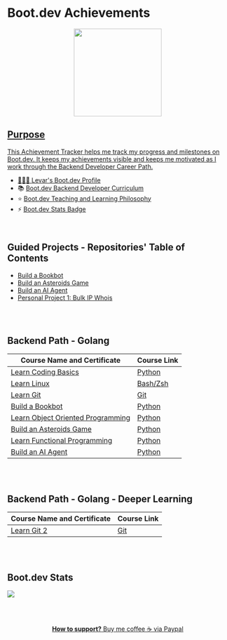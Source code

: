 # Boot.dev Achievements

<p align="center">
<a href="https://www.boot.dev/u/lev2pr0">  
  <img src="https://github.com/bootdotdev/bootdev/assets/4583705/7a1184f1-bb43-45fa-a363-f18f8309056f" style="width:200px;" />
</p>

## Purpose

This Achievement Tracker helps me track my progress and milestones on Boot.dev. It keeps my achievements visible and keeps me motivated as I work through the Backend Developer Career Path.

- 👨🏽‍💻 [Levar's Boot.dev Profile](https://www.boot.dev/u/lev2pr0)
- 📚 [Boot.dev Backend Developer Curriculum](https://www.boot.dev/tracks/backend-python-golang)
- ⭐ [Boot.dev Teaching and Learning Philosophy](https://blog.boot.dev/about/)
- ⚡️ [Boot.dev Stats Badge](https://github.com/lev2pr0/bootdotdevAchievements/tree/main?tab=readme-ov-file#bootdev-stats)


</br>


## Guided Projects - Repositories' Table of Contents
- [Build a Bookbot](https://github.com/lev2pr0/bookbot)
- [Build an Asteroids Game](https://github.com/lev2pr0/asteroids)
- [Build an AI Agent](https://github.com/lev2pr0/aiagent)
- [Personal Project 1: Bulk IP Whois](https://github.com/lev2pr0/ipwhois)
<!--                              

- [Build a Static Site Generator]()

- [Build a Pokedex]()
- [Build a Blog Aggregator]()
- [Capstone Project]()
--->

<br></br>

## Backend Path - Golang

| Course Name and Certificate                                                                                | Course Link                                                                                  |
| ---------------------------------------------------------------------------------------------------------- | -------------------------------------------------------------------------------------------- |
| [Learn Coding Basics](https://www.boot.dev/certificates/2b7c9a77-e8c6-443a-afc1-d6aef7d618f0)              | [Python](https://www.boot.dev/courses/learn-code-python)                                     |
| [Learn Linux](https://www.boot.dev/certificates/3b7d5077-1a44-4757-91b6-0f4d0858bfd1)                      | [Bash/Zsh](https://www.boot.dev/courses/learn-linux)                                         |
| [Learn Git](https://www.boot.dev/certificates/35846e49-e2ff-4492-be1f-71a0330534ec)                        | [Git](https://www.boot.dev/courses/learn-git)                                                |
| [Build a Bookbot](https://www.boot.dev/certificates/26647931-1816-4849-bf4f-4b0db632cd1a)                  | [Python](https://www.boot.dev/courses/build-bookbot-python)                                  |
| [Learn Object Oriented Programming](https://www.boot.dev/certificates/1fa594db-b854-454b-a3dc-7eee3d118573)| [Python](https://www.boot.dev/courses/learn-object-oriented-programming-python)              |
| [Build an Asteroids Game](https://www.boot.dev/certificates/84740883-6723-42f0-ad99-25ae3c4475c7)          | [Python](https://www.boot.dev/courses/build-asteroids-python)                                |
| [Learn Functional Programming](https://www.boot.dev/certificates/1de7d024-f398-40ed-ad5b-f64684d5a9fc)     | [Python](https://www.boot.dev/courses/learn-functional-programming-python)                   |
| [Build an AI Agent](https://www.boot.dev/certificates/ea0553d7-1625-4e96-8a59-b6a0db7b00de)                | [Python](https://www.boot.dev/courses/build-ai-agent-python)                                 |


<!---
| Personal Project 1                                                                                         | [My choice](https://www.boot.dev/courses/build-personal-project-1)                           |
| Learn Data Structures and Algorithms                                                                       | [Python](https://www.boot.dev/courses/learn-data-structures-and-algorithms-python)           |
| Build a Static Site Generator                                                                              | [Python](https://www.boot.dev/courses/build-static-site-generator-python)                    |
| Learn Memory Management                                                                                    | [C](https://www.boot.dev/courses/learn-memory-management-c)                                  |
| Learn Golang                                                                                               | [Go](https://www.boot.dev/courses/learn-golang)                                              |
| Learn HTTP Clients                                                                                         | [Go](https://www.boot.dev/courses/learn-http-clients-golang)                                 |
| Build a Pokedex                                                                                            | [Go](https://www.boot.dev/courses/build-pokedex-cli-golang)                                  |
| Learn SQL                                                                                                  | [SQL](https://www.boot.dev/courses/learn-sql)                                                |
| Build a Blog Aggregator                                                                                    | [Go](https://www.boot.dev/courses/build-blog-aggregator-golang)                              |
| Learn HTTP Servers                                                                                         | [Go](https://www.boot.dev/courses/learn-http-servers-golang)                                 |
| Learn File Storage and CDNs                                                                                | [Go + S3 + CloudFront](https://www.boot.dev/courses/learn-file-servers-s3-cloudfront-golang) |
| Learn Docker                                                                                               | [Docker](https://www.boot.dev/courses/learn-docker)                                          |
| Learn Web Security                                                                                         | Go                                                                                           |
| Learn Pub/Sub Architecture                                                                                 | [Go](https://www.boot.dev/courses/learn-pub-sub-rabbitmq)                                    |
| Capstone Project                                                                                           | [Your choice](https://www.boot.dev/courses/build-capstone-project)                           |
| Learn to Find a Job                                                                                        | [Job Search](https://www.boot.dev/courses/learn-job-search)                                  |

--->

<br></br>

## Backend Path - Golang - Deeper Learning

| Course Name and Certificate                                                                                | Course Link                                                                                  |
| ---------------------------------------------------------------------------------------------------------- | -------------------------------------------------------------------------------------------- |
| [Learn Git 2](https://www.boot.dev/certificates/c233b551-3b02-4316-9f6d-a96fa8b9fdd1)                      | [Git](https://www.boot.dev/courses/learn-git-2)                                              |

<!--
| [Learn Coding Basics](https://www.boot.dev/certificates/2b7c9a77-e8c6-443a-afc1-d6aef7d618f0)              | [Python](https://www.boot.dev/courses/learn-code-python)                                     |
--->

<br></br>

## Boot.dev Stats

<p align="left">
  <a href="https://www.boot.dev/u/lev2pr0">  
  <img src="https://api.boot.dev/v1/users/public/bb3ebf0f-1e88-46f0-8682-fa88ff98bfb4/thumbnail" >
</p>

<br><br/>

<p align="center" 
 
 **How to support?** Buy me coffee ☕️ via [Paypal](https://www.paypal.com/donate/?business=E7G9HLW2WPV22&no_recurring=1&item_name=Empowering+all+to+achieve+success+through+technology.%0A&currency_code=USD)

</p>

